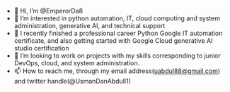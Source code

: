 - 👋 Hi, I’m @EmperorDa8
- 👀 I’m interested in python automation, IT, cloud computing and system administration, generative AI, and technical support
- 🌱 I recently finished a professional career Python Google IT automation certificate, and also getting started with Google Cloud generative AI studio certification
- 💞️ I’m looking to work on projects with my skills corresponding to junior DevOps, cloud, and system administration.
- 📫 How to reach me, through my email address(uabdul88@gmail.com) and twitter handle(@UsmanDanAbdull1)

<!---
EmperorDa8/EmperorDa8 is a ✨ special ✨ repository because its `README.md` (this file) appears on your GitHub profile.
You can click the Preview link to take a look at your changes.
--->
